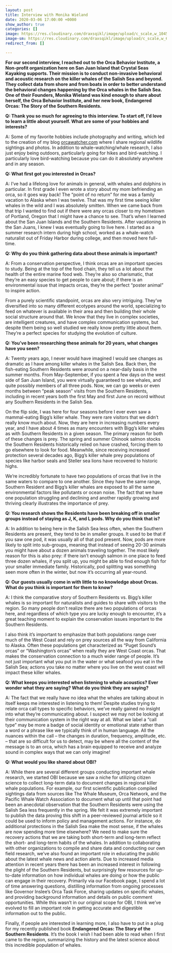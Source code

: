 ```yaml
---
layout: post
title: Interview with Monika Wieland
date: 2020-03-06 17:00:00 +0000
show_author: true
categories: []
image: https://res.cloudinary.com/draxsqikl/image/upload/c_scale,w_1045/v1583282665/2020-03-03_16-21-25_1_ttu3tp.jpg
image-sm: https://res.cloudinary.com/draxsqikl/image/upload/c_scale,w_601/v1583282665/2020-03-03_16-21-25_1_ttu3tp.jpg
redirect_from: []

---
```

**For our second interview, I reached out to the Orca Behavior Institute, a Non-profit organization here on San Juan Island that Crystal Seas Kayaking supports. Their mission is to conduct non-invasive behavioral and acoustic research on the killer whales of the Salish Sea and beyond. They collect data from shore and from boats in order to better understand the behavioral changes happening by the Orca whales in the Salish Sea. One of their Founders, Monika Wieland was kind enough to share about herself, the Orca Behavior Institute, and her new book,** **Endangered Orcas: The Story of the Southern Residents.**

**Q: Thank you so much for agreeing to this interview. To start off, I'd love to learn a little about yourself. What are some of your hobbies and interests?**

A: Some of my favorite hobbies include photography and writing, which led to the creation of my blog [orcawatcher.com](https://www.orcawatcher.com) where I share regional wildlife sightings and photos. In addition to whale-watching/whale research, I also just enjoy being outdoors, particularly going for hikes and bird-watching. I particularly love bird-watching because you can do it absolutely anywhere and in any season.

**Q: What first got you interested in Orcas?**

A: I’ve had a lifelong love for animals in general, with whales and dolphins in particular. In first grade I even wrote a story about my mom befriending an orca, so it goes way back! The “point of no return” for me was a family vacation to Alaska when I was twelve. That was my first time seeing killer whales in the wild and I was absolutely smitten. When we came back from that trip I wanted to find out if there were any orcas closer to my hometown of Portland, Oregon that I might have a chance to see. That’s when I learned about the San Juan Islands and the Southern Residents. After vacationing in the San Juans, I knew I was eventually going to live here. I started as a summer research intern during high school, worked as a whale-watch naturalist out of Friday Harbor during college, and then moved here full-time.

**Q: Why do you think gathering data about these animals is important?**

A: From a conservation perspective, I think orcas are an important species to study. Being at the top of the food chain, they tell us a lot about the health of the entire marine food web. They’re also so charismatic, that they’re an easy species to get people to care about; if there is an environmental issue that impacts orcas, they’re the perfect “poster animal” to inspire action.

From a purely scientific standpoint, orcas are also very intriguing. They’ve diversified into so many different ecotypes around the world, specializing to feed on whatever is available in their area and then building their whole social structure around that. We know that they live in complex societies, are intelligent creatures, and have complex communication systems, but despite them being so well studied we really know pretty little about them. They’re a perfect species for studying the evolution of culture.

**Q: You’ve been researching these animals for 20 years, what changes have you seen?**

A: Twenty years ago, I never would have imagined I would see changes as dramatic as I have among killer whales in the Salish Sea. Back then, the fish-eating Southern Residents were around on a near-daily basis in the summer months. From May-September, if you spent a few days on the west side of San Juan Island, you were virtually guaranteed to see whales, and quite possibly members of all three pods. Now, we can go weeks or even months between “peak season” visits from the Southern Residents, including in recent years both the first May and first June on record without any Southern Residents in the Salish Sea.

On the flip side, I was here for four seasons before I ever even saw a mammal-eating Bigg’s killer whale. They were rare visitors that we didn’t really know much about. Now, they are here in increasing numbers every year, and I have about 4 times as many encounters with Bigg’s killer whales as with Southern Residents in a given season. The primary reason for both of these changes is prey. The spring and summer Chinook salmon stocks the Southern Residents historically relied on have crashed, forcing them to go elsewhere to look for food. Meanwhile, since receiving increased protection several decades ago, Bigg’s killer whale prey populations of species like harbor seals and Steller sea lions have recovered to historic highs.

We’re incredibly fortunate to have two populations of orcas that live in the same waters to compare to one another. Since they have the same range, Southern Resident and Bigg’s killer whales are exposed to all the same environmental factors like pollutants or ocean noise. The fact that we have one population struggling and declining and another rapidly growing and thriving clearly illustrates the importance of prey.

**Q: You research shows the Residents have been breaking off in smaller groups instead of staying as J, K, and L pods. Why do you think that is?**

A: In addition to being here in the Salish Sea less often, when the Southern Residents are present, they tend to be in smaller groups. It used to be that if you saw one pod, it was usually all of that pod present. Now, pods are more likely to split into sub-groups, meaning that instead of seeing 20-30 animals you might have about a dozen animals traveling together. The most likely reason for this is also prey: if there isn’t enough salmon in one place to feed three dozen whales, if you split up, you might be able to find enough fish for your smaller immediate family. Historically, pod splitting was something seen more often in the winter, but now it’s occurring all year-round.

**Q: Our guests usually come in with little to no knowledge about Orcas. What do you think is important for them to know?**

A: I think the comparative story of Southern Residents vs. Bigg’s killer whales is so important for naturalists and guides to share with visitors to the region. So many people don’t realize there are two populations of orcas here, and regardless of which type you are lucky enough to encounter, it’s a great teaching moment to explain the conservation issues important to the Southern Residents.

I also think it’s important to emphasize that both populations range over much of the West Coast and rely on prey sources all the way from California to Alaska. Often these populations get characterized as “Puget Sound’s orcas” or “Washington’s orcas” when really they are West Coast orcas. That makes the conservation connection to a much wider range of people. It’s not just important what you put in the water or what seafood you eat in the Salish Sea; actions you take no matter where you live on the west coast will impact these killer whales.

**Q: What keeps you interested when listening to whale acoustics? Ever wonder what they are saying? What do you think they are saying?**

A: The fact that we really have no idea what the whales are talking about in itself keeps me interested in listening to them! Despite studies trying to relate orca call types to specific behaviors, we’ve really gained no insight into what they’re communicating about. I suspect we may not be looking at their communication system in the right way at all. What we label a “call type” may be more a badge of social identity or emotional state rather than a word or a phrase like we typically think of in human language. All the nuances within the call – the changes in duration, frequency, amplitude, etc. – that are so difficult for us to detect, may be where all the content of the message is to an orca, which has a brain equipped to receive and analyze sound in complex ways that we can only imagine!

**Q: What would you like shared about OBI?**

A: While there are several different groups conducting important whale research, we started OBI because we saw a niche for utilizing citizen science to collect long-term data to document changes in regional killer whale populations. For example, our first scientific publication compiled sightings data from sources like The Whale Museum, Orca Network, and the Pacific Whale Watch Association to document what up until that point had been an anecdotal observation that the Southern Residents were using the Salish Sea less frequently in the spring. We felt it was extremely important to publish the data proving this shift in a peer-reviewed journal article so it could be used to inform policy and management actions. For instance, do additional protections in the Salish Sea make the most sense, if the whales are now spending more time elsewhere? We need to make sure the recovery actions that we are taking both short-term and long-term reflect the short- and long-term habits of the whales. In addition to collaborating with other organizations to compile and share data and conducting our own field research, we’ve also found an important role in educating the public about the latest whale news and action alerts. Due to increased media attention in recent years there has been an increased interest in following the plight of the Southern Residents, but surprisingly few resources for up-to-date information on how individual whales are doing or how the public can engage in their recovery. Primarily via our Facebook page, I spend a lot of time answering questions, distilling information from ongoing processes like Governor Inslee’s Orca Task Force, sharing updates on specific whales, and providing background information and details on public comment opportunities. While this wasn’t in our original scope for OBI, I think we’ve evolved to fill an important role in getting accurate and digestible information out to the public.

Finally, if people are interested in learning more, I also have to put in a plug for my recently published book **Endangered Orcas: The Story of the Southern Residents**. It’s the book I wish I had been able to read when I first came to the region, summarizing the history and the latest science about this incredible population of whales.